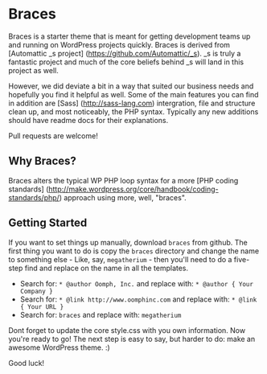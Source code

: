 Braces
===========

Braces is a starter theme that is meant for getting development teams up and running on WordPress projects quickly. Braces is derived from [Automattic _s project] (https://github.com/Automattic/_s). _s is truly a fantastic project and much of the core beliefs behind _s will land in this project as well.

However, we did deviate a bit in a way that suited our business needs and hopefully you find it helpful as well. Some of the main features you can find in addition are [Sass] (http://sass-lang.com) intergration, file and structure clean up, and most noticeably, the PHP syntax. Typically any new additions should have readme docs for their explanations.

Pull requests are welcome!

Why Braces?
---------------

Braces alters the typical WP PHP loop syntax for a more [PHP coding standards] (http://make.wordpress.org/core/handbook/coding-standards/php/) approach using more, well, "braces".

Getting Started
---------------

If you want to set things up manually, download `braces` from github. The first thing you want to do is copy the `braces` directory and change the name to something else - Like, say, `megatherium` - then you'll need to do a five-step find and replace on the name in all the templates.

* Search for: `* @author Oomph, Inc.` and replace with: `* @author { Your Company }`
* Search for: `* @link http://www.oomphinc.com` and replace with: `* @link { Your URL }`
* Search for: `braces` and replace with: `megatherium`

Dont forget to update the core style.css with you own information.
Now you're ready to go! The next step is easy to say, but harder to do: make an awesome WordPress theme. :)

Good luck!